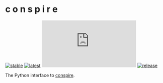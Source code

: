 # c o n s p i r e

[![stable](https://img.shields.io/badge/docs-stable-blue)](https://conspire.readthedocs.io/en/stable)
[![latest](https://img.shields.io/badge/docs-latest-blue)](https://conspire.readthedocs.io/en/latest)
[![license](https://img.shields.io/github/license/mrbuche/conspire.py?color=blue)](https://github.com/mrbuche/conspire.py?tab=GPL-3.0-1-ov-file#GPL-3.0-1-ov-file)
[![release](https://img.shields.io/pypi/v/conspire?color=blue&label=release)](https://pypi.org/project/conspire)

The Python interface to [conspire](https://mrbuche.github.io/conspire).
